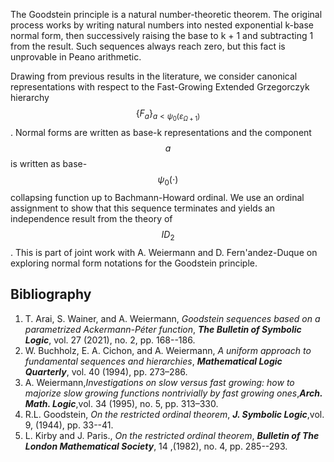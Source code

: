 




The Goodstein principle is a natural number-theoretic theorem. The original process works by writing natural numbers into nested exponential k-base normal form, then successively raising the base to k + 1 and subtracting 1 from the result. Such sequences always reach zero, but this fact is unprovable in Peano arithmetic.   

Drawing from previous results in the literature, we consider canonical representations with respect to the Fast-Growing Extended Grzegorczyk hierarchy 
$$\{F_{a}\}_{a<\psi_0(\varepsilon_{\Omega+1})}$$. Normal forms are written as base-k representations and the component $$a$$ is written as base-$$\psi_0(\cdot)$$ collapsing function up to Bachmann-Howard ordinal. We use an ordinal assignment to show that this sequence terminates and yields an independence result from the theory of $$ID_2$$.
This is part of joint work with A. Weiermann and D. Fern\'andez-Duque on exploring normal form notations for the Goodstein principle.


## Bibliography


1. T. Arai, S. Wainer, and A. Weiermann, _Goodstein sequences based on a parametrized Ackermann-Péter function_, **_The Bulletin of Symbolic Logic_**, vol. 27 (2021), no. 2, pp. 168--186.
2. W. Buchholz, E. A. Cichon, and A. Weiermann, _A uniform approach to fundamental sequences and hierarchies_, **_Mathematical Logic Quarterly_**, vol. 40 (1994), pp. 273–286.
3. A. Weiermann,_Investigations on slow versus fast growing: how to majorize slow growing functions nontrivially by fast growing ones_,**_Arch. Math. Logic_**,vol. 34 (1995), no. 5, pp. 313–330.
4. R.L. Goodstein, _On the restricted ordinal theorem_, **_J. Symbolic Logic_**,vol. 9,  (1944),  pp. 33--41. 
5. L. Kirby and J. Paris., _On the restricted ordinal theorem_, **_Bulletin of The London Mathematical Society_**, 14 ,(1982), no. 4, pp. 285--293. 





